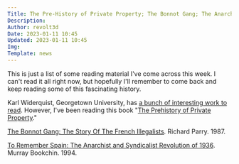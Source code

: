 ```yaml
---
Title: The Pre-History of Private Property; The Bonnot Gang; The Anarchist and Syndicalist Revolution of 1936
Description: 
Author: revolt3d
Date: 2023-01-11 10:45
Updated: 2023-01-11 10:45
Img: 
Template: news
---
```

This is just a list of some reading material I've come across this week. I can't read it all right now, but hopefully I'll remember to come back and keep reading some of this fascinating history.

Karl Widerquist, Georgetown University, has [a bunch of interesting work to read](https://works.bepress.com/widerquist/). However, I've been reading this book "[The Prehistory of Private Property](https://works.bepress.com/widerquist/117/)."

[The Bonnot Gang: The Story Of The French Illegalists](https://theanarchistlibrary.org/library/richard-parry-the-bonnot-gang-the-story-of-the-french-illegalists). Richard Parry. 1987.

[To Remember Spain: The Anarchist and Syndicalist Revolution of 1936](https://theanarchistlibrary.org/library/murray-bookchin-to-remember-spain-the-anarchist-and-syndicalist-revolution-of-1936). Murray Bookchin. 1994.